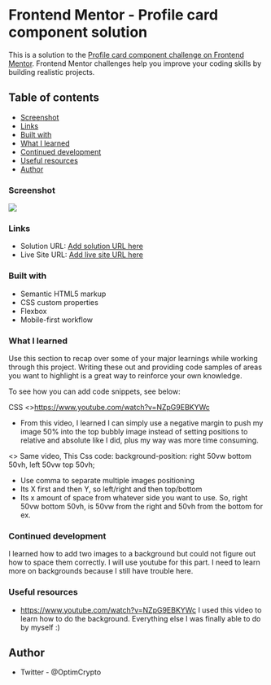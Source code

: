# Frontend Mentor - Profile card component solution

This is a solution to the [Profile card component challenge on Frontend Mentor](https://www.frontendmentor.io/challenges/profile-card-component-cfArpWshJ). Frontend Mentor challenges help you improve your coding skills by building realistic projects. 

## Table of contents

  - [Screenshot](#screenshot)
  - [Links](#links)
  - [Built with](#built-with)
  - [What I learned](#what-i-learned)
  - [Continued development](#continued-development)
  - [Useful resources](#useful-resources)
- [Author](#author)


### Screenshot

![](../FireShot%20Capture%20003%20-%20Frontend%20Mentor%20-%20Profile%20card%20component%20-%20127.0.0.1.png)


### Links

- Solution URL: [Add solution URL here](https://your-solution-url.com)
- Live Site URL: [Add live site URL here](https://your-live-site-url.com)


### Built with

- Semantic HTML5 markup
- CSS custom properties
- Flexbox
- Mobile-first workflow


### What I learned

Use this section to recap over some of your major learnings while working through this project. Writing these out and providing code samples of areas you want to highlight is a great way to reinforce your own knowledge.

To see how you can add code snippets, see below:

CSS
<>https://www.youtube.com/watch?v=NZpG9EBKYWc
  - From this video, I learned I can simply use a negative margin to push my image 50% into the top bubbly image instead of setting positions to relative and absolute like I did, plus my way was more time consuming. 

<> Same video, This Css code: background-position: right 50vw bottom 50vh, left 50vw top 50vh;
- Use comma to separate multiple images positioning
- Its X first and then Y, so left/right and then top/bottom
- Its x amount of space from whatever side you want to use. So, right 50vw bottom 50vh, is 50vw from the right and 50vh from the bottom for ex. 



### Continued development

I learned how to add two images to a background but could not figure out how to space them correctly. I will use youtube for this part. I need to learn more on backgrounds because I still have trouble here. 

### Useful resources

- https://www.youtube.com/watch?v=NZpG9EBKYWc
I used this video to learn how to do the background. Everything else I was finally able to do by myself :)


## Author

- Twitter - @OptimCrypto


